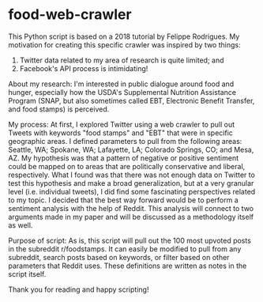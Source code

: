 # food-web-crawler

This Python script is based on a 2018 tutorial by Felippe Rodrigues.
My motivation for creating this specific crawler was inspired by two things:
1) Twitter data related to my area of research is quite limited; and
2) Facebook's API process is intimidating!

About my research: I'm interested in public dialogue around food and hunger, especially how the USDA's Supplemental Nutrition Assistance Program (SNAP, but also sometimes called EBT, Electronic Benefit Transfer, and food stamps) is perceived.  

My process: At first, I explored Twitter using a web crawler to pull out Tweets with keywords "food stamps" and "EBT" that were in specific geographic areas. I defined parameters to pull from the following areas: Seattle, WA; Spokane, WA; Lafayette, LA; Colorado Springs, CO; and Mesa, AZ. My hypothesis was that a pattern of negative or positive sentiment could be mapped on to areas that are politically conservative and liberal, respectively. What I found was that there was not enough data on Twitter to test this hypothesis and make a broad generalization, but at a very granular level (i.e. individual tweets), I did find some fascinating perspectives related to my topic. I decided that the best way forward would be to perform a sentiment analysis with the help of Reddit. This analysis will connect to two arguments made in my paper and will be discussed as a methodology itself as well.

Purpose of script: As is, this script will pull out the 100 most upvoted posts in the subreddit r/foodstamps. It can easily be modified to pull from any subreddit, search posts based on keywords, or filter based on other parameters that Reddit uses. These definitions are written as notes in the script itself.

Thank you for reading and happy scripting! 
